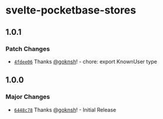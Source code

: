 # svelte-pocketbase-stores

## 1.0.1

### Patch Changes

- [`4fdee06`](https://github.com/goknsh/svelte-pocketbase-stores/commit/4fdee06ecfd959b32a1e5cbea12be32f028ef9c8) Thanks [@goknsh](https://github.com/goknsh)! - chore: export KnownUser type

## 1.0.0

### Major Changes

- [`6448c78`](https://github.com/goknsh/svelte-pocketbase-stores/commit/6448c7802e3704abe53059a0be1209fc9c45b7cd) Thanks [@goknsh](https://github.com/goknsh)! - Initial Release

